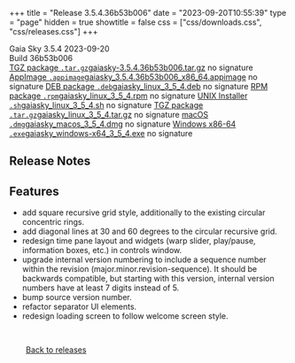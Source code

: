 +++
title = "Release 3.5.4.36b53b006"
date = "2023-09-20T10:55:39"
type = "page"
hidden = true
showtitle = false
css = ["css/downloads.css", "css/releases.css"]
+++

<div class="download-container">
<div id="download-title">
<span class="iconify" data-icon="mdi:tag"></span>
Gaia Sky <span class="downloads-version">3.5.4</span> 
<time class="downloads-releasedate" datetime="2023-09-20T10:55:39" title="Published: 2023-09-20T10:55:39"><span class="iconify" data-icon="mdi:calendar"></span> 2023-09-20</time>
<div class="downloads-build">Build 36b53b006</div></div>
<div class="download-section">
<a href="https://gaia.ari.uni-heidelberg.de/gaiasky/releases/3.5.4.36b53b006/gaiasky-3.5.4.36b53b006.tar.gz" class="download-button"><span class="iconify" data-icon="mdi:zip-box"></span> TGZ package <code>.tar.gz</code><span class="download-sub">gaiasky-3.5.4.36b53b006.tar.gz</span></a>
<span class="signature">no signature</span>
<a href="https://gaia.ari.uni-heidelberg.de/gaiasky/releases/3.5.4.36b53b006/gaiasky_3.5.4.36b53b006_x86_64.appimage" class="download-button"><span class="iconify" data-icon="material-symbols:box"></span> AppImage <code>.appimage</code><span class="download-sub">gaiasky_3.5.4.36b53b006_x86_64.appimage</span></a>
<span class="signature">no signature</span>
<a href="https://gaia.ari.uni-heidelberg.de/gaiasky/releases/3.5.4.36b53b006/gaiasky_linux_3_5_4.deb" class="download-button"><span class="iconify" data-icon="mdi:debian"></span> DEB package <code>.deb</code><span class="download-sub">gaiasky_linux_3_5_4.deb</span></a>
<span class="signature">no signature</span>
<a href="https://gaia.ari.uni-heidelberg.de/gaiasky/releases/3.5.4.36b53b006/gaiasky_linux_3_5_4.rpm" class="download-button"><span class="iconify" data-icon="mdi:fedora"></span> RPM package <code>.rpm</code><span class="download-sub">gaiasky_linux_3_5_4.rpm</span></a>
<span class="signature">no signature</span>
<a href="https://gaia.ari.uni-heidelberg.de/gaiasky/releases/3.5.4.36b53b006/gaiasky_linux_3_5_4.sh" class="download-button"><span class="iconify" data-icon="token:unix"></span> UNIX Installer <code>.sh</code><span class="download-sub">gaiasky_linux_3_5_4.sh</span></a>
<span class="signature">no signature</span>
<a href="https://gaia.ari.uni-heidelberg.de/gaiasky/releases/3.5.4.36b53b006/gaiasky_linux_3_5_4.tar.gz" class="download-button"><span class="iconify" data-icon="mdi:zip-box"></span> TGZ package <code>.tar.gz</code><span class="download-sub">gaiasky_linux_3_5_4.tar.gz</span></a>
<span class="signature">no signature</span>
<a href="https://gaia.ari.uni-heidelberg.de/gaiasky/releases/3.5.4.36b53b006/gaiasky_macos_3_5_4.dmg" class="download-button"><span class="iconify" data-icon="mdi:apple"></span> macOS <code>.dmg</code><span class="download-sub">gaiasky_macos_3_5_4.dmg</span></a>
<span class="signature">no signature</span>
<a href="https://gaia.ari.uni-heidelberg.de/gaiasky/releases/3.5.4.36b53b006/gaiasky_windows-x64_3_5_4.exe" class="download-button"><span class="iconify" data-icon="mdi:windows"></span> Windows x86-64 <code>.exe</code><span class="download-sub">gaiasky_windows-x64_3_5_4.exe</span></a>
<span class="signature">no signature</span>
</div>
</div>

<section class="release-notes">

# Release Notes


## Features
- add square recursive grid style, additionally to the existing circular concentric rings.
- add diagonal lines at 30 and 60 degrees to the circular recursive grid.
- redesign time pane layout and widgets (warp slider, play/pause, information boxes, etc.) in controls window.
- upgrade internal version numbering to include a sequence number within the revision (major.minor.revision-sequence). It should be backwards compatible, but starting with this version, internal version numbers have at least 7 digits instead of 5.
- bump source version number.
- refactor separator UI elements.
- redesign loading screen to follow welcome screen style.
</section>


<p class="center-text" style="padding: 30px;"><a href="/downloads/releases"><span class="iconify back" data-icon="mdi:arrow-left-bold"></span> Back to releases</a>
</p>

